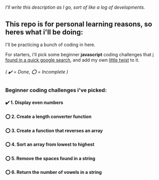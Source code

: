 ###### I'll write this description as I go, sort of like a log of developments.

## This repo is for personal learning reasons, so heres what i'll be doing: 

I'll be practicing a bunch of coding in here.

For starters, i'll pick some beginner **javascript** coding challenges that [i found in a quick google search](https://www.codecademy.com/resources/blog/10-javascript-code-challenges-for-beginners/), and add my own [little twist](# "Maybe add some new little features that i think of on the spot") to it.

###### ( :heavy_check_mark: = Done, :o: = Incomplete )

### Beginner coding challenges i've picked:

#### :heavy_check_mark: 1. Display even numbers

#### :o: 2. Create a length converter function

#### :o: 3. Create a function that reverses an array

#### :o: 4. Sort an array from lowest to highest

#### :o: 5. Remove the spaces found in a string

#### :o: 6. Return the number of vowels in a string
